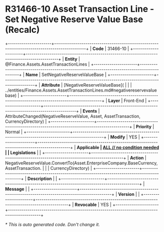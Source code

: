 ﻿---
erp.type: front-end-business-rule
erp.entity: Finance.Assets.AssetTransactionLines
---

# R31466-10 Asset Transaction Line - Set Negative Reserve Value Base (Recalc)
+----------------------+----------------------------------------------------------------------------------------------+
| **Code**             | 31466-10                                                                                     |
+----------------------+----------------------------------------------------------------------------------------------+
| **Entity**           | @Finance.Assets.AssetTransactionLines                                                        |
+----------------------+----------------------------------------------------------------------------------------------+
| **Name**             | SetNegativeReserveValueBase                                                                  |
+----------------------+----------------------------------------------------------------------------------------------+
| **Attribute**        | [NegativeReserveValueBase](                                                                  |
|                      | ../entities/Finance.Assets.AssetTransactionLines.md#negativereservevaluebase)                |
+----------------------+----------------------------------------------------------------------------------------------+
| **Layer**            | Front-End                                                                                    |
+----------------------+----------------------------------------------------------------------------------------------+
| **Events**           | AttributeChanged(NegativeReserveValue, Asset, AssetTransaction, CurrencyDirectory)           |
+----------------------+----------------------------------------------------------------------------------------------+
| **Priority**         | Normal                                                                                       |
+----------------------+----------------------------------------------------------------------------------------------+
| **Modify**           | YES                                                                                          |
+----------------------+----------------------------------------------------------------------------------------------+
| **Applicable         | [ALL // no condition needed](xref:applicable-legislations)                                   |
| Legislations**       |                                                                                              |
+----------------------+----------------------------------------------------------------------------------------------+
| **Action**           | NegativeReserveValue.ConvertTo(Asset.EnterpriseCompany.BaseCurrency, AssetTransaction.       |
|                      | CurrencyDirectory)                                                                           |
+----------------------+----------------------------------------------------------------------------------------------+
| **Description**      |                                                                                              |
+----------------------+----------------------------------------------------------------------------------------------+
| **Message**          |                                                                                              |
+----------------------+----------------------------------------------------------------------------------------------+
| **Version**          |                                                                                              |
+----------------------+----------------------------------------------------------------------------------------------+
| **Revocable**        | YES                                                                                          |
+----------------------+----------------------------------------------------------------------------------------------+

*\* This is auto generated code. Don't change it.*
